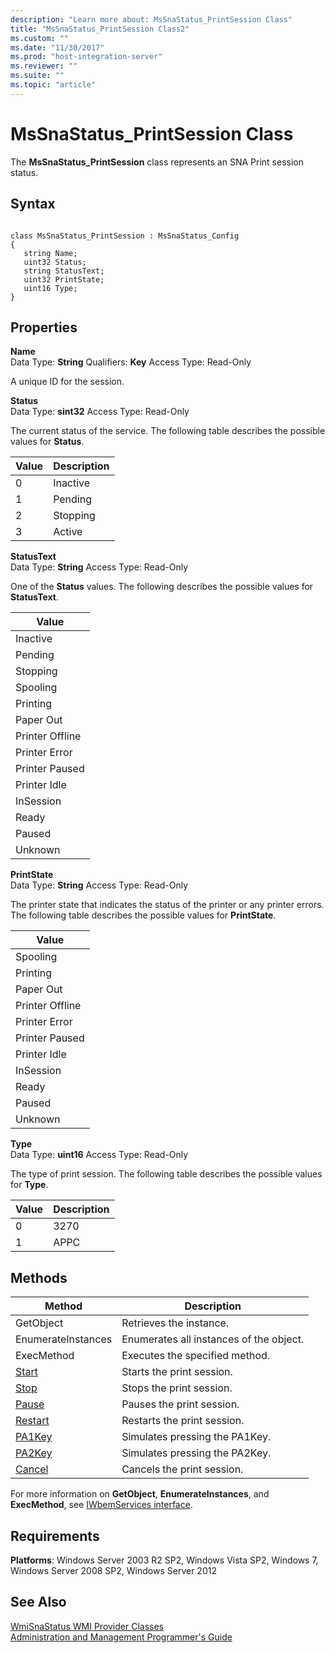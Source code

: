 ```yaml
---
description: "Learn more about: MsSnaStatus_PrintSession Class"
title: "MsSnaStatus_PrintSession Class2"
ms.custom: ""
ms.date: "11/30/2017"
ms.prod: "host-integration-server"
ms.reviewer: ""
ms.suite: ""
ms.topic: "article"
---
```

# MsSnaStatus_PrintSession Class
The **MsSnaStatus_PrintSession** class represents an SNA Print session status.  
  
## Syntax  
  
```  
  
class MsSnaStatus_PrintSession : MsSnaStatus_Config  
{  
   string Name;  
   uint32 Status;  
   string StatusText;  
   uint32 PrintState;  
   uint16 Type;  
}  
```  
  
## Properties  
 **Name**  
 Data Type: **String** Qualifiers: **Key** Access Type: Read-Only  
  
 A unique ID for the session.  
  
 **Status**  
 Data Type: **sint32** Access Type: Read-Only  
  
 The current status of the service. The following table describes the possible values for **Status**.  
  
|Value|Description|  
|-----------|-----------------|  
|0|Inactive|  
|1|Pending|  
|2|Stopping|  
|3|Active|  
  
 **StatusText**  
 Data Type: **String** Access Type: Read-Only  
  
 One of the **Status** values. The following describes the possible values for **StatusText**.  
  
|Value|  
|-----------|  
|Inactive|  
|Pending|  
|Stopping|  
|Spooling|  
|Printing|  
|Paper Out|  
|Printer Offline|  
|Printer Error|  
|Printer Paused|  
|Printer Idle|  
|InSession|  
|Ready|  
|Paused|  
|Unknown|  
  
 **PrintState**  
 Data Type: **String** Access Type: Read-Only  
  
 The printer state that indicates the status of the printer or any printer errors. The following table describes the possible values for **PrintState**.  
  
|Value|  
|-----------|  
|Spooling|  
|Printing|  
|Paper Out|  
|Printer Offline|  
|Printer Error|  
|Printer Paused|  
|Printer Idle|  
|InSession|  
|Ready|  
|Paused|  
|Unknown|  
  
 **Type**  
 Data Type: **uint16** Access Type: Read-Only  
  
 The type of print session. The following table describes the possible values for **Type**.  
  
|Value|Description|  
|-----------|-----------------|  
|0|3270|  
|1|APPC|  
  
## Methods  
  
|Method|Description|  
|------------|-----------------|  
|GetObject|Retrieves the instance.|  
|EnumerateInstances|Enumerates all instances of the object.|  
|ExecMethod|Executes the specified method.|  
|[Start](../core/mssnastatus-printsession-start-method2.md)|Starts the print session.|  
|[Stop](../core/mssnastatus-printsession-stop-method2.md)|Stops the print session.|  
|[Pause](../core/mssnastatus-printsession-pause-method2.md)|Pauses the print session.|  
|[Restart](../core/mssnastatus-printsession-restart-method1.md)|Restarts the print session.|  
|[PA1Key](../core/mssnastatus-printsession-pa1key-method1.md)|Simulates pressing the PA1Key.|  
|[PA2Key](../core/mssnastatus-printsession-pa2key-method2.md)|Simulates pressing the PA2Key.|  
|[Cancel](../core/mssnastatus-printsession-cancel-method1.md)|Cancels the print session.|  
  
 For more information on **GetObject**, **EnumerateInstances**, and **ExecMethod**, see [IWbemServices interface](/windows/win32/wmisdk/iwbemservices-methods). 
  
## Requirements  
 **Platforms**: Windows Server 2003 R2 SP2, Windows Vista SP2, Windows 7, Windows Server 2008 SP2, Windows Server 2012  
  
## See Also  
 [WmiSnaStatus WMI Provider Classes](../core/wmisnastatus-wmi-provider-classes1.md)   
 [Administration and Management Programmer's Guide](./administration-and-management-programmer-s-guide2.md)